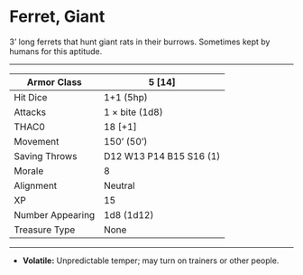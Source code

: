 # Ferret, Giant

3’ long ferrets that hunt giant rats in their burrows. Sometimes kept by humans for this aptitude.

------

| Armor Class     | 5 [14]                  |
| ---------------- | ----------------------- |
| Hit Dice         | 1+1 (5hp)               |
| Attacks          | 1 × bite (1d8)          |
| THAC0            | 18 [+1]                 |
| Movement         | 150’ (50’)              |
| Saving Throws    | D12 W13 P14 B15 S16 (1) |
| Morale           | 8                       |
| Alignment        | Neutral                 |
| XP               | 15                      |
| Number Appearing | 1d8 (1d12)              |
| Treasure Type    | None                    |

------

- **Volatile:** Unpredictable temper; may turn on trainers or other people.